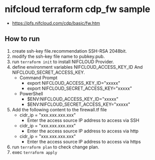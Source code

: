 # nifcloud terraform cdp_fw sample
* https://pfs.nifcloud.com/cdp/basic/fw.htm
## How to run

1. create ssh-key file.recommendation SSH-RSA 2048bit.
2. modify the ssh-key file name to pubkey.pub.
3. run `terraform init` to install NIFCLOUD Provider.
4. define environment variables NIFCLOUD_ACCESS_KEY_ID And NIFCLOUD_SECRET_ACCESS_KEY. 
   * Command Prompt
     * export NIFCLOUD_ACCESS_KEY_ID="xxxxx"
     * export NIFCLOUD_SECRET_ACCESS_KEY="xxxxx"
   * PowerShell
     * $ENV:NIFCLOUD_ACCESS_KEY_ID="xxxxx"
     * $ENV:NIFCLOUD_SECRET_ACCESS_KEY="xxxxx"
5. Add the following content to the firewall.tf file
   * cidr_ip = "xxx.xxx.xxx.xxx"
     * Enter the access source IP address to access via SSH  
   * cidr_ip = "xxx.xxx.xxx.xxx"
     * Enter the access source IP address to access via http  
   * cidr_ip = "xxx.xxx.xxx.xxx"
     * Enter the access source IP address to access via https  
5. run `terraform plan` to check change plan.
6. exec `terraform apply`